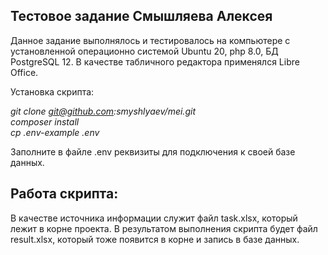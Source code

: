 ## Тестовое задание Смышляева Алексея

Данное задание выполнялось и тестировалось на компьютере с установленной
операционно системой Ubuntu 20, php 8.0, БД PostgreSQL 12.
В качестве табличного редактора применялся Libre Office.

Установка скрипта:

*git clone git@github.com:smyshlyaev/mei.git*  
*composer install*  
*cp .env-example .env*  

Заполните в файле .env реквизиты для подключения к своей базе данных.

## Работа скрипта:

В качестве источника информации служит файл task.xlsx, который лежит в корне проекта.
В результатом выполнения скрипта будет файл result.xlsx, который тоже появится в корне и 
запись в базе данных.

